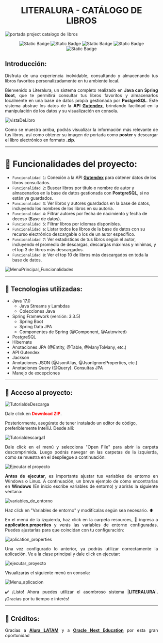 <h1 align="center">LITERALURA - CATÁLOGO DE LIBROS</h1>

![portada project catalogo de libros](https://github.com/user-attachments/assets/d7420998-9673-42dc-82bf-accd00a53772)

<p align="center">
  <img alt="Static Badge" src="https://img.shields.io/badge/Release%20date-November%202024-green">
  <img alt="Static Badge" src="https://img.shields.io/badge/Status-En%20constante%20desarrollo-green">
  <img alt="Static Badge" src="https://img.shields.io/badge/Project%20version-1.0-blue">
  <img alt="Static Badge" src="https://img.shields.io/badge/Java%20version-17.0-blue">
  <img alt="Static Badge" src="https://img.shields.io/badge/Spring%20version-3.3.5-blue">
</p>

<h2>Introducción:</h2>
<p align="justify">
  Disfruta de una experiencia inolvidable, consultando y almacenando tus libros favoritos personalizadamente en tu ambiente local.
</p>
<p align="justify">
  Bienvenido a Literalura, un sistema completo realizado en <b>Java con Spring Boot</b>, que te permitirá consultar tus libros favoritos y almacenarlos localmente en una base de datos propia gestionada por <b>PostgreSQL</b>. Este sistema abstrae los datos de la <b>API</b> <a href="https://gutendex.com/" target="_blank"><strong>Gutendex</strong></a>, brindando facilidad en la manipulación de los datos y su visualización en consola.
</p>

![vistaDeLibro](https://github.com/user-attachments/assets/cdafcab4-523a-4903-b61c-3d4df5aaacd6)

<p align="justify">
  Como se muestra arriba, podrás visualizar la información más relevante de tus libros, así como obtener su imagen de portada como <b>poster</b> y descargar el libro electrónico en formato <b>.zip</b>.
</p>
<hr>

# 🔨 Funcionalidades del proyecto:
- `Funcionalidad 1`: Conexión a la API <a href="https://gutendex.com/" target="_blank"><strong>Gutendex</strong></a> para obtener datos de los libros consultados.
- `Funcionalidad 2`: Buscar libros por título o nombre de autor y almacenarlos en la base de datos gestionada con <b>PostgreSQL</b>, si no están ya guardados.
- `Funcionalidad 3`: Ver libros y autores guardados en la base de datos, incluyendo los nombres de los libros en su autoría.
- `Funcionalidad 4`: Filtrar autores por fecha de nacimiento y fecha de deceso (Base de datos).
- `Funcionalidad 5`: Filtrar libros por idiomas disponibles.
- `Funcionalidad 6`: Listar todos los libros de la base de datos con su recurso electrónico descargable o los de un autor específico.
- `Funcionalidad 7`: Ver estadísticas de tus libros según el autor, incluyendo el promedio de descargas, descargas máximas y mínimas, y el top 3 de libros más descargados.
- `Funcionalidad 8`: Ver el top 10 de libros más descargados en toda la base de datos.

![MenuPrincipal_Funcionalidades](https://github.com/user-attachments/assets/c6c6093d-edf8-46cd-90f5-e21c703bb01d)

<hr>

## 🧠 Tecnologías utilizadas: 
- Java 17.0
  - Java Streams y Lambdas
  - Colecciones Java
- Spring Framework (versión: 3.3.5)
  - Spring Boot
  - Spring Data JPA
  - Componentes de Spring (@Component, @Autowired)
- PostgreSQL
- Hibernate
- Anotaciones JPA (@Entity, @Table, @ManyToMany, etc.) 
- API Gutendex
- Jackson
- Anotaciones JSON (@JsonAlias, @JsonIgnoreProperties, etc.)
- Anotaciones Query (@Query). Consultas JPA
- Manejo de excepciones

<hr>

## 📂 Acceso al proyecto: 
![TutorialdeDescarga](https://github.com/user-attachments/assets/45294179-c3ac-45c6-9989-4311f6b82b50)
<p>Dale click en <strong style="color:red">Download ZIP</strong>.</p>
<p>Posteriormente, asegúrate de tener instalado un editor de código, preferiblemente IntelliJ. Desde allí:</p>

![Tutorialdescarga1](https://github.com/user-attachments/assets/15e48718-903c-444f-9604-d50bf9d2d32c)

<p align="justify">
Dale click en el menú y selecciona "Open File" para abrir la carpeta descomprimida. Luego podrás navegar en las carpetas de la izquierda, como se muestra en el despliegue a continuación:
</p>

![Ejecutar el proyecto](https://github.com/user-attachments/assets/ca556a8b-d13b-47e1-a178-d9b416216fb5)

<p align="justify">
<b>Antes de ejecutar</b>, es importante ajustar tus variables de entorno en Windows o Linux. A continuación, un breve ejemplo de cómo encontrarlas en <b>Windows</b> (En inicio escribe variables de entorno) y abrirás la siguiente ventana:
</p>

![variables_de_entorno](https://github.com/user-attachments/assets/04e90722-40ba-4cf3-b2d5-0ad8c1304843)

<p align="justify">
Haz click en "Variables de entorno" y modifícalas según sea necesario. ⬆️
</p>

<p align="justify">
En el menú de la izquierda, haz click en la carpeta resources, 🧱 ingresa a <b>application.properties</b> y verás las variables de entorno configuradas. Puedes ajustarlas para que coincidan con tu configuración:
</p>

![aplication_properties](https://github.com/user-attachments/assets/efd481e1-dcb1-4c58-ac6d-9aba3e72b795)

<p align="justify">
Una vez configurado lo anterior, ya podrás utilizar correctamente la aplicación. Ve a la clase principal y dale click en ejecutar:
</p>

![ejecutar_proyecto](https://github.com/user-attachments/assets/4cda259a-300f-44ea-bcee-5800cb2bebb1)

<p align="justify">
Visualizarás el siguiente menú en consola:
</p>

![Menu_aplicacion](https://github.com/user-attachments/assets/5832e772-e4ca-44d5-bb1b-397ad0fbb192)

<p align="justify">
✔️ ¡Listo! Ahora puedes utilizar el asombroso sistema |<b>LITERALURA</b>|. ¡Gracias por tu tiempo e interés! 
</p>
<hr>

## 🥇 Créditos:

<p align="justify"> 
Gracias a <a href="https://www.aluracursos.com/" target="_blank"><strong>Alura LATAM</strong></a> y a <a href="https://www.oracle.com/co/education/oracle-next-education/" target="_blank"><strong>Oracle Next Education</strong></a> por esta gran oportunidad
